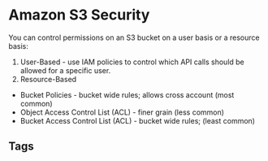 # Amazon S3 Security

You can control permissions on an S3 bucket on a user basis or a resource basis:  

1. User-Based - use IAM policies to control which API calls should be allowed for a specific user.  
2. Resource-Based  
* Bucket Policies - bucket wide rules; allows cross account (most common)  
* Object Access Control List (ACL) - finer grain (less common)  
* Bucket Access Control List (ACL) - bucket wide rules; (least common)  

## Tags
